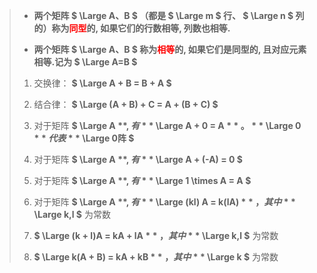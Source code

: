 
> - **两个矩阵 $ \Large A、B $ （都是 $ \Large m $ 行、 $ \Large n $ 列的）称为<span style='color: red'>同型</span>的, 如果它们的行数相等, 列数也相等.**
> 
> - **两个矩阵 $ \Large A、B $ 称为<span style='color: red'>相等</span>的, 如果它们是同型的, 且对应元素相等.记为 $ \Large A=B $**
> 
> 1. 交换律： **$ \Large A + B = B + A $**
> 
> 2. 结合律： **$ \Large (A + B) + C = A + (B + C) $**
> 
> 3. 对于矩阵 **$ \Large A $** ,有 **$ \Large A + 0 = A $** 。 **$ \Large 0 $** 代表 **$ \Large 0阵 $** 
> 
> 4. 对于矩阵 **$ \Large A $**, 有 **$ \Large A + (-A) = 0 $** 
> 
> 5. 对于矩阵 **$ \Large A $**, 有 **$ \Large 1 \times A = A $**
> 
> 6. 对于矩阵 **$ \Large A $**, 有 **$ \Large (kl) A = k(lA) $** ， 其中 **$ \Large k,l $** 为常数
> 
> 7. **$ \Large (k + l)A = kA + lA $** ， 其中 **$ \Large k,l $** 为常数
> 
> 8. **$ \Large k(A + B) = kA + kB $** ， 其中 **$ \Large k $** 为常数



